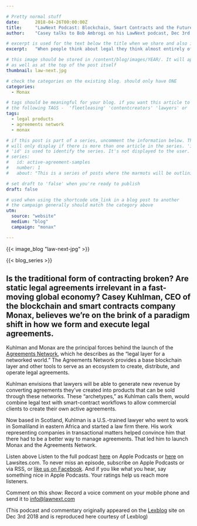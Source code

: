 ```yaml
---

# Pretty normal stuff
date:      2018-04-26T00:00:00Z
title:     "LawNext Podcast: Blockchain, Smart Contracts and the Future of Law, with Casey Kuhlman of Monax"
author:    "Casey talks to Bob Ambrogi on his LawNext podcast, Dec 3rd 2018"

# excerpt is used for the text below the title when we share and also is the summary of the post on https://monax.io/blog
excerpt:   "When people think about legal they think almost entirely of the provision of bespoke services. Yet the world is changing, and legal needs to keep up."

# this image should be stored in /content/blog/images/YEAR/. It will appear as a thumbnail on any listings,
# as well as at the top of the post itself
thumbnail: law-next.jpg

# check the categories on the existing blog. should only have ONE
categories:
  - Monax

# tags should be meaningful for your blog. if you want this article to show on a 'use case' page, you can use
# the following TAGS -  'fleetleasing' 'contentcreators' 'lawyers' or 'corporate'
tags:
  - legal products
  - agreements network
  - monax

# if this post is part of a series, uncomment the information below. The 'article series' box
# will only display if there is more than one article in the series. 'id', 'number' and 'about' all must be present.
# 'id' is used to identify the series. It's not displayed to the user.
# series:
#   id: active-agreement-samples
#   number: 1
#   about: "This is a series of posts where the marmots will be outlining how the Monax Platform and the Agreements Network can be used in harmony to create the legal products of the future."

# set draft to 'false' when you're ready to publish
draft: false

# used when using the shortcode utm_link in a blog post to another
# the campaign generally should match the category above
utm:
  source: "website"
  medium: "blog"
  campaign: "monax"

---
```


<!-- In general the filename below should match thumbnail category above -->
{{< image_blog "law-next-jpg" >}}

<!-- if this article is part of a series, related articles will automatically appear here -->
{{< blog_series >}}

<!-- Content markdown here - first title on page is auto generated from title in frontmatter -->


## Is the traditional form of contracting broken? Are static legal agreements irrelevant in a fast-moving global economy? Casey Kuhlman, CEO of the blockchain and smart contracts company Monax, believes we’re on the brink of a paradigm shift in how we form and execute legal agreements.

Kuhlman and Monax are the principal forces behind the launch of the [Agreements Network](www.agreements.network), which he describes as the “legal layer for a networked world.” The Agreements Network provides a base blockchain layer and other tools to serve as an ecosystem to create, distribute, and operate legal agreements.

Kuhlman envisions that lawyers will be able to generate new revenue by converting agreements they’ve created into products that can be sold through these networks. These “archetypes,” as Kuhlman calls them, would combine legal text with smart-contract workflows to allow commercial clients to create their own active agreements.

Now based in Scotland, Kuhlman is a U.S.-trained lawyer who went to work in Somaliland in eastern Africa and started a law firm there. His work representing companies in transactional matters helped convince him that there had to be a better way to manage agreements. That led him to launch Monax and the Agreements Network.

Listen above
Listen to the full podcast [here](https://itunes.apple.com/us/podcast/episode-7-jeff-pfeifer-lexisnexis-on-data-driven-lawyering/id1408859036?i=1000418402599&mt=2) on Apple Podcasts or [here](https://www.lawsitesblog.com) on Lawsites.com. To never miss an episode, subscribe on Apple Podcasts or via RSS, or [like us on Facebook](https://www.facebook.com/LawNext/). And if you like what you hear, say something nice in Apple Podcasts. Your ratings help us reach more listeners.

Comment on this show: Record a voice comment on your mobile phone and send it to info@lawnext.com

(This podcast and commentary originally appeared on the [Lexblog](www.lexblog.com) site on Dec 3rd 2018 and is reproduced here courtesy of Lexblog)
<!-- IF NEEDED use the below. Unsplash is recommended for images that have the right licensing. This should be at the end of the post -->
